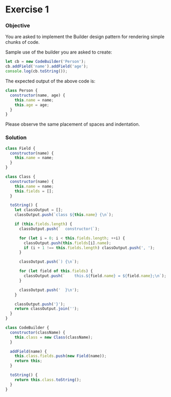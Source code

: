# Exercise 1

### Objective

You are asked to implement the Builder design pattern for rendering simple chunks of code.

Sample use of the builder you are asked to create:

```javascript
let cb = new CodeBuilder('Person');
cb.addField('name').addField('age');
console.log(cb.toString());
```

The expected output of the above code is:

```javascript
class Person {
  constructor(name, age) {
    this.name = name;
    this.age = age;
  }
}
```

Please observe the same placement of spaces and indentation.

### Solution

```javascript
class Field {
  constructor(name) {
    this.name = name;
  }
}

class Class {
  constructor(name) {
    this.name = name;
    this.fields = [];
  }

  toString() {
    let classOutput = [];
    classOutput.push(`class ${this.name} {\n`);

    if (this.fields.length) {
      classOutput.push(`  constructor(`);

      for (let i = 0; i < this.fields.length; ++i) {
        classOutput.push(this.fields[i].name);
        if (i + 1 !== this.fields.length) classOutput.push(', ');
      }

      classOutput.push(`) {\n`);

      for (let field of this.fields) {
        classOutput.push(`    this.${field.name} = ${field.name};\n`);
      }

      classOutput.push('  }\n');
    }

    classOutput.push('}');
    return classOutput.join('');
  }
}

class CodeBuilder {
  constructor(className) {
    this.class = new Class(className);
  }

  addField(name) {
    this.class.fields.push(new Field(name));
    return this;
  }

  toString() {
    return this.class.toString();
  }
}
```
